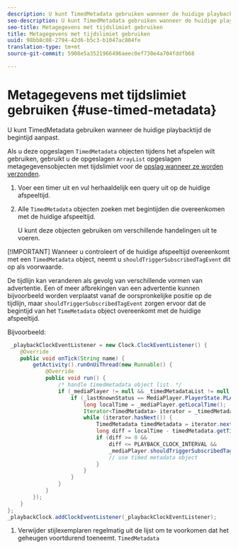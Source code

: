 ```yaml
---
description: U kunt TimedMetadata gebruiken wanneer de huidige playbacktijd de begintijd aanpast.
seo-description: U kunt TimedMetadata gebruiken wanneer de huidige playbacktijd de begintijd aanpast.
seo-title: Metagegevens met tijdslimiet gebruiken
title: Metagegevens met tijdslimiet gebruiken
uuid: 98bb8c08-2794-42d6-b5c3-b1047ac804fe
translation-type: tm+mt
source-git-commit: 5908e5a3521966496aeec0ef730e4a704fddfb68

---
```



# Metagegevens met tijdslimiet gebruiken {#use-timed-metadata}

U kunt TimedMetadata gebruiken wanneer de huidige playbacktijd de begintijd aanpast.

Als u deze opgeslagen `TimedMetadata` objecten tijdens het afspelen wilt gebruiken, gebruikt u de opgeslagen `ArrayList` opgeslagen metagegevensobjecten met tijdslimiet voor de [opslag wanneer ze worden verzonden](../../ad-insertion/custom-tags-configure/android-1.4-timed-metadata-store.md).

1. Voer een timer uit en vul herhaaldelijk een query uit op de huidige afspeeltijd.
1. Alle `TimedMetadata` objecten zoeken met begintijden die overeenkomen met de huidige afspeeltijd.

   U kunt deze objecten gebruiken om verschillende handelingen uit te voeren.

[!IMPORTANT]
Wanneer u controleert of de huidige afspeeltijd overeenkomt met een `TimedMetadata` object, neemt u `shouldTriggerSubscribedTagEvent` dit op als voorwaarde.

De tijdlijn kan veranderen als gevolg van verschillende vormen van advertentie. Een of meer afbrekingen van een advertentie kunnen bijvoorbeeld worden verplaatst vanaf de oorspronkelijke positie op de tijdlijn, maar `shouldTriggerSubscribedTagEvent` zorgen ervoor dat de begintijd van het `TimeMetadata` object overeenkomt met de huidige afspeeltijd.

Bijvoorbeeld:

```java
 _playbackClockEventListener = new Clock.ClockEventListener() {
    @Override
    public void onTick(String name) {
        getActivity().runOnUiThread(new Runnable() {
            @Override
            public void run() {
                /* handle timedmetadata object list  */ 
                if (_mediaPlayer != null && _timedMetadataList != null && _timedMetadataList.size() > 0) {
                    if (_lastKnownStatus == MediaPlayer.PlayerState.PLAYING) {
                        long localTime = _mediaPlayer.getLocalTime();
                        Iterator<TimedMetadata> iterator = _timedMetadataList.iterator(); 
                        while (iterator.hasNext()) {
                            TimedMetadata timedMetadata = iterator.next();
                            long diff = localTime - timedMetadata.getTime();
                            if (diff >= 0 &&
                                diff <= PLAYBACK_CLOCK_INTERVAL &&
                                _mediaPlayer.shouldTriggerSubscribedTagEvent()) {
                                // use timed metadata object
                            }
                        }
                    }
                }
            }
        });
    }
};
_playbackClock.addClockEventListener(_playbackClockEventListener);
```

1. Verwijder stijlexemplaren regelmatig uit de lijst om te voorkomen dat het geheugen voortdurend toeneemt. `TimedMetadata`